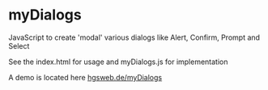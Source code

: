 myDialogs
=========

JavaScript to create 'modal'  various dialogs like Alert, Confirm, Prompt and Select 

See the index.html for usage and myDialogs.js for implementation

A demo is located here <a href='http://hgsweb.de/myDialogs'>hgsweb.de/myDialogs</a>
